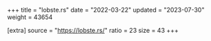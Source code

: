 +++
title = "lobste.rs"
date = "2022-03-22"
updated = "2023-07-30"
weight = 43654

[extra]
source = "https://lobste.rs/"
ratio = 23
size = 43
+++
